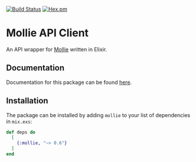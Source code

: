 [![Build Status](https://travis-ci.com/jarroput/mollie.svg?branch=master)](https://travis-ci.com/jarroput/mollie)
[![Hex.pm](https://img.shields.io/hexpm/v/mollie)](https://hex.pm/packages/mollie)
# Mollie API Client

An API wrapper for [Mollie](https://www.mollie.com/en/developers) written in Elixir.

## Documentation

Documentation for this package can be found [here](https://hexdocs.pm/mollie).

## Installation

The package can be installed by adding `mollie` to your list of dependencies in `mix.exs`:

```elixir
def deps do
  [
    {:mollie, "~> 0.6"}
  ]
end
```
